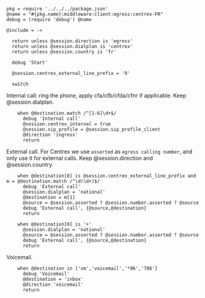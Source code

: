    pkg = require '../../../package.json'
    @name = "#{pkg.name}:middleware:client:egress:centrex-FR"
    debug = (require 'debug') @name

    @include = ->

      return unless @session.direction is 'egress'
      return unless @session.dialplan is 'centrex'
      return unless @session.country is 'fr'

      debug 'Start'

      @session.centrex_external_line_prefix = '9'

      switch

Internal call: ring the phone, apply cfa/cfb/cfda/cfnr if applicable.
Keep @session.dialplan.

        when @destination.match /^[1-6]\d+$/
          debug 'Internal call'
          @session.centrex_internal = true
          @session.sip_profile = @session.sip_profile_client
          @direction 'ingress'
          return

External call.
For Centrex we use `asserted` as `egress calling number`, and only use it for external calls.
Keep @session.direction and @session.country.

        when @destination[0] is @session.centrex_external_line_prefix and m = @destination.match /^\d(\d+)$/
          debug 'External call'
          @session.dialplan = 'national'
          @destination = m[1]
          @source = @session.asserted ? @session.number.asserted ? @source
          debug 'External call', {@source,@destination}
          return

        when @destination[0] is '+'
          @session.dialplan = 'national'
          @source = @session.asserted ? @session.number.asserted ? @source
          debug 'External call', {@source,@destination}
          return

Voicemail.

        when @destination in ['vm','voicemail','*86','786']
          debug 'Voicemail'
          @destination = 'inbox'
          @direction 'voicemail'
          return
